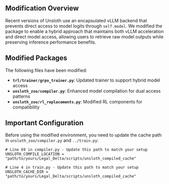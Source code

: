 ## Modification Overview

Recent versions of Unsloth use an encapsulated vLLM backend that prevents direct access to model logits through `self.model`. We modified the package to enable a hybrid approach that maintains both vLLM acceleration and direct model access, allowing users to retrieve raw model outputs while preserving inference performance benefits.

## Modified Packages

The following files have been modified:
- **`trl/trainer/grpo_trainer.py`**: Updated trainer to support hybrid model access
- **`unsloth_zoo/compiler.py`**: Enhanced model compilation for dual access patterns  
- **`unsloth_zoo/rl_replacements.py`**: Modified RL components for compatibility

## Important Configuration

Before using the modified environment, you need to update the cache path in `unsloth_zoo/compiler.py` and `../train.py`:

```
# Line 69 in compiler.py - Update this path to match your setup
UNSLOTH_COMPILE_LOCATION = "path/to/yours/Legal_Delta/scripts/unsloth_compiled_cache"

# Line 4 in train.py - Update this path to match your setup
UNSLOTH_CACHE_DIR = "path/to/yours/Legal_Delta/scripts/unsloth_compiled_cache"
```